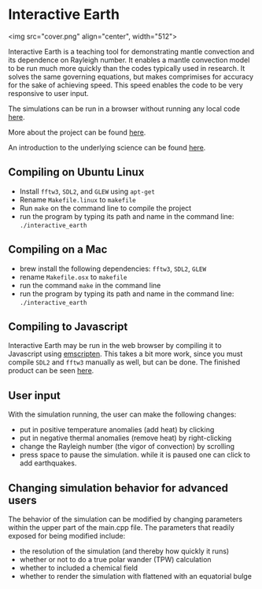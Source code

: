 # Interactive Earth

<img src="cover.png" align="center", width="512">

Interactive Earth is a teaching tool for demonstrating mantle convection and its dependence on Rayleigh number.
It enables a mantle convection model to be run much more quickly than the codes typically used in research.
It solves the same governing equations, but makes comprimises for accuracy for the sake of achieving speed.
This speed enables the code to be very responsive to user input.

The simulations can be run in a browser without running any local code [here](http://ian-r-rose.angithub.io/interactive_earth/thermal_hires.html).

More about the project can be found [here](http://ian-r-rose.github.io/interactive_earth/about.html).

An introduction to the underlying science can be found [here](http://ian-r-rose.github.io/interactive_earth/explanation.html).

## Compiling on Ubuntu Linux
- Install ```fftw3```, ```SDL2```, and ```GLEW``` using ```apt-get```
- Rename ```Makefile.linux``` to ```makefile```
- Run ```make``` on the command line to compile the project
- run the program by typing its path and name in the command line: ```./interactive_earth```

## Compiling on a Mac
- brew install the following dependencies: ```fftw3```, ```SDL2```, ```GLEW```
- rename ```Makefile.osx``` to ```makefile```
- run the command ```make``` in the command line
- run the program by typing its path and name in the command line: ```./interactive_earth```

## Compiling to Javascript

Interactive Earth may be run in the web browser by compiling it to Javascript
using [emscripten](http://kripken.github.io/emscripten-site).
This takes a bit more work, since you must compile ```SDL2``` and ```fftw3``` manually as well,
but can be done. The finished product can be seen [here](http://ian-r-rose.github.io/interactive_earth/index.html).

## User input
With the simulation running, the user can make the following changes:
- put in positive temperature anomalies (add heat) by clicking
- put in negative thermal anomalies (remove heat) by right-clicking
- change the Rayleigh number (the vigor of convection) by scrolling
- press space to pause the simulation. while it is paused one can click to add earthquakes.

## Changing simulation behavior for advanced users
The behavior of the simulation can be modified by changing parameters within the upper part of the main.cpp file. The parameters that readily exposed for being modified include:
- the resolution of the simulation (and thereby how quickly it runs)
- whether or not to do a true polar wander (TPW) calculation
- whether to included a chemical field
- whether to render the simulation with flattened with an equatorial bulge

